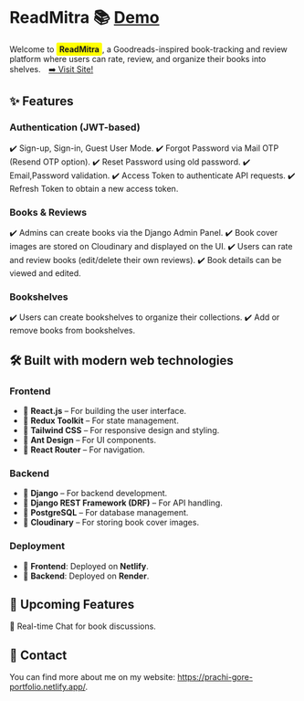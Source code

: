 # ReadMitra 📚 ****[Demo](https://youtu.be/5det5W-3z9A)****
<p>
  Welcome to <strong style="background-color: yellow; padding: 3px 5px; border-radius: 3px;">ReadMitra</strong>, a Goodreads-inspired book-tracking and review platform where users can rate, review, and organize their books into shelves. 
 <a href="https://readmitra.netlify.app/" style="margin-left: 10px;">
    <span style="text-decoration: none; color: inherit;">➡️ Visit Site!</span>
  </a></p>

## ✨ Features
### Authentication (JWT-based)
✔️ Sign-up, Sign-in, Guest User Mode.
✔️ Forgot Password via Mail OTP (Resend OTP option).
✔️ Reset Password using old password.
✔️ Email,Password validation.
✔️ Access Token to authenticate API requests.
✔️ Refresh Token to obtain a new access token.

### Books & Reviews
✔️ Admins can create books via the Django Admin Panel.
✔️ Book cover images are stored on Cloudinary and displayed on the UI.
✔️ Users can rate and review books (edit/delete their own reviews).
✔️ Book details can be viewed and edited.
### Bookshelves
✔️ Users can create bookshelves to organize their collections.
✔️ Add or remove books from bookshelves.

## 🛠️ Built with modern web technologies
### **Frontend**
- 🔹 **React.js** – For building the user interface.
- 🔹 **Redux Toolkit** – For state management.
- 🔹 **Tailwind CSS** – For responsive design and styling.
- 🔹 **Ant Design** – For UI components.
- 🔹 **React Router** – For navigation.
### **Backend**
- 🔹 **Django** – For backend development.
- 🔹 **Django REST Framework (DRF)** – For API handling.
- 🔹 **PostgreSQL** – For database management.
- 🔹 **Cloudinary** – For storing book cover images.
### **Deployment**
- 🔹 **Frontend**: Deployed on **Netlify**.
- 🔹 **Backend**: Deployed on **Render**.

 ## 🚀 Upcoming Features
🔹 Real-time Chat for book discussions.

## 📩 Contact
You can find more about me on my website: https://prachi-gore-portfolio.netlify.app/.

<!-- how to run project -->
<!-- yarn dev -->

<!-- local user -->
<!-- test@gmail.com
123456 -->